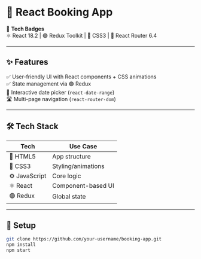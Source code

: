 # 🏨 React Booking App  

🔹 **Tech Badges**  
⚛️ React 18.2 | 🟣 Redux Toolkit | 🎨 CSS3 | 🔀 React Router 6.4  

---

## ✨ **Features**  
✅ User-friendly UI with React components + CSS animations  
✅ State management via 🟣 Redux  
📅 Interactive date picker (`react-date-range`)  
🛣️ Multi-page navigation (`react-router-dom`)  

---

## 🛠️ **Tech Stack**  
| Tech        | Use Case          |
|-------------|-------------------|
| 📄 HTML5    | App structure     |
| 🎨 CSS3     | Styling/animations|
| ⚙️ JavaScript | Core logic       |
| ⚛️ React    | Component-based UI|
| 🟣 Redux    | Global state      |

---

## 🚀 **Setup**  
```bash
git clone https://github.com/your-username/booking-app.git
npm install
npm start
